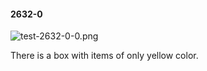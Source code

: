 #### 2632-0
![test-2632-0-0.png](https://github.com/lil-lab/nlvr/raw/master/nlvr/test/images/0/test-2632-0-0.png "test-2632-0-0.png")

There is a box with items of only yellow color.